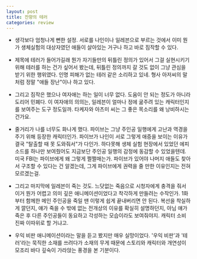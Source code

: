 ```yaml
---
layout: post
title: 잔향의 테러
categories: review
---
```


- 생각보다 엄청나게 뻔한 설정. 서로를 나인이나 일레븐으로 부르는 것에서 이미 뭔가 생체실험의 대상자였던 애들이 살아있는 거구나 하고 바로 짐작할 수 있다.

- 제목에 테러가 들어가길래 뭔가 자기들만의 뒤틀린 정의가 있어서 그걸 실현시키기 위해 테러를 하는 건가 싶어서 봤는데, 뒤틀린 정의까지 갈 것도 없이 그냥 관심을 받기 위한 행위였다. 인명 피해가 없는 테러 같은 소리하고 있네. 형사 아저씨의 말처럼 정말 "애들 장난"이나 하고 있다.

- 그리고 짐작은 했으나 여자애는 하는 일이 너무 없다. 도움이 안 되는 정도가 아니라 도리어 민폐다. 이 여자애의 의의는, 일레븐이 얼마나 정에 굶주려 있는 캐릭터인지를 보여주는 도구 정도일까. 타케자와 아츠미 씨는 그 좋은 목소리를 왜 낭비하시는 건가요.

- 줄거리가 나를 너무도 화나게 했다. 파이브는 그냥 주인공 일행에게 고난과 역경을 주기 위해 등장한 캐릭터인가. 파이브가 나인이 서로 그렇게 애증을 보이는 이유가 결국 "탈출할 때 못 도와줘서"가 다인가. 하다못해 생체 실험 현장에서 있었던 에피소드를 하나만 보여줬어도 지금보단 주인공 일행의 감정에 동감할 수 있었을텐데. 미국 FBI는 파이브에게 왜 그렇게 쩔쩔매는가. 파이브가 있어야 나머지 애들도 찾아서 구조할 수 있다는 건 알겠는데, 그게 파이브에게 권력을 줄 만한 이유인지는 전혀 모르겠는걸.

- 그리고 마지막에 일레븐이 죽는 것도. 느닷없는 죽음으로 시청자에게 충격을 줘서 이거 뭔가 어렵고 의미 깊은 애니메이션이었다고 착각하게 만들려는 수작인가. 1화부터 함께한 메인 주인공을 죽일 땐 이렇게 쉽게 끝내버리면 안 된다. 복선을 착실하게 깔던지, 얘가 죽을 수 밖에 없는 전개상의 이유를 확실히 설명하던지, 아님 얘가 죽은 후 다른 주인공들이 동요하고 각성하는 모습이라도 보여줘야지. 캐릭터 소비 진짜 이따위로 할 거냐고.

- 우익 비판 애니메이션이라는 말을 듣고 봤지만 매우 실망이었다. '우익 비판'과 '테러'라는 묵직한 소재를 쓰려다가 소재의 무게 때문에 스토리와 캐릭터와 개연성이 모조리 바다 깊숙이 가라앉는 풍경을 본 기분이다.